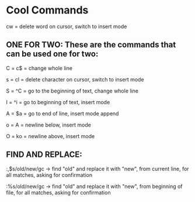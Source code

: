 # Cool Commands

cw = delete word on cursor, switch to insert mode

## ONE FOR TWO: These are the commands that can be used one for two:

C = c$ = change whole line

s = cl = delete character on cursor, switch to insert mode

S = ^C = go to the beginning of text, change whole line

I = ^i = go to beginning of text, insert mode

A = $a = go to end of line, insert mode append

o = A<CR> = newline below, insert mode 

O = ko = newline above, insert mode

## FIND AND REPLACE:

:,$s/old/new/gc -> find "old" and replace it with "new", from current line, for all matches, asking for confirmation

:%s/old/new/gc -> find "old" and replace it with "new", from beginning of file, for all matches, asking for confirmation
